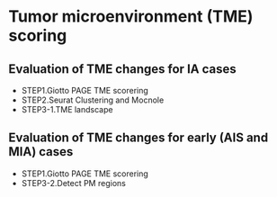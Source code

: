 # Tumor microenvironment (TME) scoring
## Evaluation of TME changes for IA cases

 - STEP1.Giotto PAGE TME scorering
 - STEP2.Seurat Clustering and Mocnole
 - STEP3-1.TME landscape

## Evaluation of TME changes for early (AIS and MIA) cases

 - STEP1.Giotto PAGE TME scorering
 - STEP3-2.Detect PM regions
